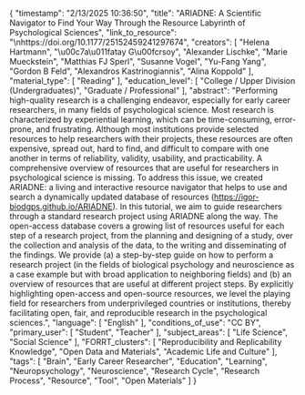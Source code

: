 {
    "timestamp": "2/13/2025 10:36:50",
    "title": "ARIADNE: A Scientific Navigator to Find Your Way Through the Resource Labyrinth of Psychological Sciences",
    "link_to_resource": "\nhttps://doi.org/10.1177/25152459241297674",
    "creators": [
        "Helena Hartmann",
        "\u00c7a\u011fatay G\u00fcrsoy",
        "Alexander Lischke",
        "Marie Mueckstein",
        "Matthias FJ Sperl",
        "Susanne Vogel",
        "Yu-Fang Yang",
        "Gordon B Feld",
        "Alexandros Kastrinogiannis",
        "Alina Koppold"
    ],
    "material_type": [
        "Reading"
    ],
    "education_level": [
        "College / Upper Division (Undergraduates)",
        "Graduate / Professional"
    ],
    "abstract": "Performing high-quality research is a challenging endeavor, especially for early career researchers, in many fields of psychological science. Most research is characterized by experiential learning, which can be time-consuming, error-prone, and frustrating. Although most institutions provide selected resources to help researchers with their projects, these resources are often expensive, spread out, hard to find, and difficult to compare with one another in terms of reliability, validity, usability, and practicability. A comprehensive overview of resources that are useful for researchers in psychological science is missing. To address this issue, we created ARIADNE: a living and interactive resource navigator that helps to use and search a dynamically updated database of resources (https://igor-biodgps.github.io/ARIADNE). In this tutorial, we aim to guide researchers through a standard research project using ARIADNE along the way. The open-access database covers a growing list of resources useful for each step of a research project, from the planning and designing of a study, over the collection and analysis of the data, to the writing and disseminating of the findings. We provide (a) a step-by-step guide on how to perform a research project (in the fields of biological psychology and neuroscience as a case example but with broad application to neighboring fields) and (b) an overview of resources that are useful at different project steps. By explicitly highlighting open-access and open-source resources, we level the playing field for researchers from underprivileged countries or institutions, thereby facilitating open, fair, and reproducible research in the psychological sciences.",
    "language": [
        "English"
    ],
    "conditions_of_use": "CC BY",
    "primary_user": [
        "Student",
        "Teacher"
    ],
    "subject_areas": [
        "Life Science",
        "Social Science"
    ],
    "FORRT_clusters": [
        "Reproducibility and Replicability Knowledge",
        "Open Data and Materials",
        "Academic Life and Culture"
    ],
    "tags": [
        "Brain",
        "Early Career Researcher",
        "Education",
        "Learning",
        "Neuropsychology",
        "Neuroscience",
        "Research Cycle",
        "Research Process",
        "Resource",
        "Tool",
        "Open Materials"
    ]
}